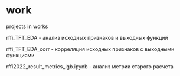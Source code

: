 # work
projects in works

rffi_TFT_EDA - анализ исходных признаков и выходных функций

rffi_TFT_EDA_corr - корреляция исходных признаков с выходными функциями

rffi2022_result_metrics_lgb.ipynb - анализ метрик старого расчета
